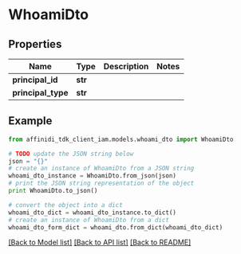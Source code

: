 # WhoamiDto

## Properties

| Name               | Type    | Description | Notes |
| ------------------ | ------- | ----------- | ----- |
| **principal_id**   | **str** |             |
| **principal_type** | **str** |             |

## Example

```python
from affinidi_tdk_client_iam.models.whoami_dto import WhoamiDto

# TODO update the JSON string below
json = "{}"
# create an instance of WhoamiDto from a JSON string
whoami_dto_instance = WhoamiDto.from_json(json)
# print the JSON string representation of the object
print WhoamiDto.to_json()

# convert the object into a dict
whoami_dto_dict = whoami_dto_instance.to_dict()
# create an instance of WhoamiDto from a dict
whoami_dto_form_dict = whoami_dto.from_dict(whoami_dto_dict)
```

[[Back to Model list]](../README.md#documentation-for-models) [[Back to API list]](../README.md#documentation-for-api-endpoints) [[Back to README]](../README.md)
